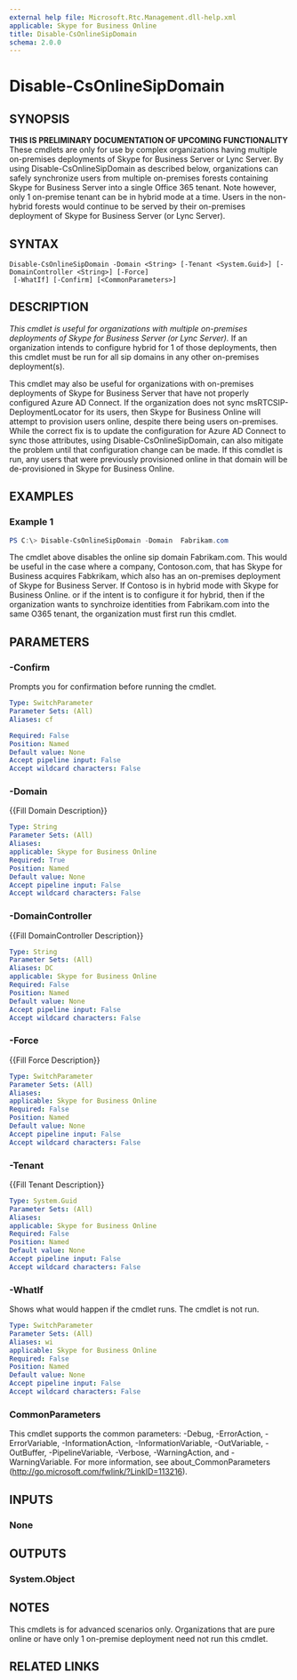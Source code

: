 ```yaml
---
external help file: Microsoft.Rtc.Management.dll-help.xml
applicable: Skype for Business Online
title: Disable-CsOnlineSipDomain
schema: 2.0.0
---
```


# Disable-CsOnlineSipDomain

## SYNOPSIS
**THIS IS PRELIMINARY DOCUMENTATION OF UPCOMING FUNCTIONALITY**
These cmdlets are only for use by complex organizations having multiple on-premises deployments of Skype for Business Server or Lync Server. By using Disable-CsOnlineSipDomain as described below, organizations can safely synchronize users from multiple on-premises forests  containing Skype for Business Server into a single Office 365 tenant.  Note however, only 1 on-premise tenant can be in hybrid mode at a time.  Users in the non-hybrid forests would continue to be served by their on-premises deployment of Skype for Business Server (or Lync Server).
## SYNTAX

```
Disable-CsOnlineSipDomain -Domain <String> [-Tenant <System.Guid>] [-DomainController <String>] [-Force]
 [-WhatIf] [-Confirm] [<CommonParameters>]
```

## DESCRIPTION
*This cmdlet is useful for organizations with multiple on-premises deployments of Skype for Business Server (or Lync Server).* If an organization intends to configure hybrid for 1 of those deployments, then this cmdlet must be run for all sip domains in any other on-premises deployment(s).

This cmdlet may also be useful for organizations with on-premises deployments of Skype for Business Server that have not properly configured Azure AD Connect. If the organization does not sync msRTCSIP-DeploymentLocator for its users, then Skype for Business Online will attempt to provision users online, despite there being users on-premises.  While the correct fix is to update the configuration for Azure AD Connect to sync those attributes, using Disable-CsOnlineSipDomain, can also mitigate the problem until that configuration change can be made.  If this comdlet is run, any users that were previously provisioned online in that domain will be de-provisioned in Skype for Business Online.


## EXAMPLES

### Example 1
```powershell
PS C:\> Disable-CsOnlineSipDomain -Domain  Fabrikam.com
```

The cmdlet above disables the online sip domain Fabrikam.com.  This would be useful in the case where a company, Contoson.com, that  has Skype for Business acquires Fabkrikam, which also has an on-premises deployment of Skype for Business Server.  If Contoso is in hybrid mode with Skype for Business Online. or if the intent is to configure it for hybrid, then if the organization wants to synchroize identities from Fabrikam.com into the same O365 tenant, the organization must first run this cmdlet.

## PARAMETERS

### -Confirm
Prompts you for confirmation before running the cmdlet.

```yaml
Type: SwitchParameter
Parameter Sets: (All)
Aliases: cf

Required: False
Position: Named
Default value: None
Accept pipeline input: False
Accept wildcard characters: False
```

### -Domain
{{Fill Domain Description}}

```yaml
Type: String
Parameter Sets: (All)
Aliases:
applicable: Skype for Business Online
Required: True
Position: Named
Default value: None
Accept pipeline input: False
Accept wildcard characters: False
```

### -DomainController
{{Fill DomainController Description}}

```yaml
Type: String
Parameter Sets: (All)
Aliases: DC
applicable: Skype for Business Online
Required: False
Position: Named
Default value: None
Accept pipeline input: False
Accept wildcard characters: False
```

### -Force
{{Fill Force Description}}

```yaml
Type: SwitchParameter
Parameter Sets: (All)
Aliases:
applicable: Skype for Business Online
Required: False
Position: Named
Default value: None
Accept pipeline input: False
Accept wildcard characters: False
```

### -Tenant
{{Fill Tenant Description}}

```yaml
Type: System.Guid
Parameter Sets: (All)
Aliases:
applicable: Skype for Business Online
Required: False
Position: Named
Default value: None
Accept pipeline input: False
Accept wildcard characters: False
```

### -WhatIf
Shows what would happen if the cmdlet runs.
The cmdlet is not run.

```yaml
Type: SwitchParameter
Parameter Sets: (All)
Aliases: wi
applicable: Skype for Business Online
Required: False
Position: Named
Default value: None
Accept pipeline input: False
Accept wildcard characters: False
```

### CommonParameters
This cmdlet supports the common parameters: -Debug, -ErrorAction, -ErrorVariable, -InformationAction, -InformationVariable, -OutVariable, -OutBuffer, -PipelineVariable, -Verbose, -WarningAction, and -WarningVariable.
For more information, see about_CommonParameters (http://go.microsoft.com/fwlink/?LinkID=113216).

## INPUTS

### None

## OUTPUTS

### System.Object
## NOTES
This cmdlets is for advanced scenarios only.  Organizations that are pure online or have only 1 on-premise deployment need not run this cmdlet.

## RELATED LINKS
